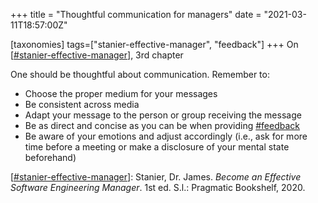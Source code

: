 +++
title = "Thoughtful communication for managers"
date = "2021-03-11T18:57:00Z"

[taxonomies]
tags=["stanier-effective-manager", "feedback"]
+++
On [[#stanier-effective-manager](/tags/stanier-effective-manager)], 3rd chapter

One should be thoughtful about communication. Remember to:
- Choose the proper medium for your messages
- Be consistent across media
- Adapt your message to the person or group receiving the message
- Be as direct and concise as you can be when providing [#feedback](/tags/feedback)
- Be aware of your emotions and adjust accordingly (i.e., ask for more time before a meeting or make a disclosure of your mental state beforehand)

[[#stanier-effective-manager](/tags/stanier-effective-manager)]: Stanier, Dr. James. _Become an Effective Software Engineering Manager_. 1st ed. S.l.: Pragmatic Bookshelf, 2020.
